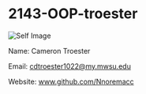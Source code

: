 # 2143-OOP-troester

![Self Image](13164176_1338043519544898_7859032567789372937_n)

Name: Cameron Troester

Email: cdtroester1022@my.mwsu.edu

Website: www.github.com/Nnoremacc
